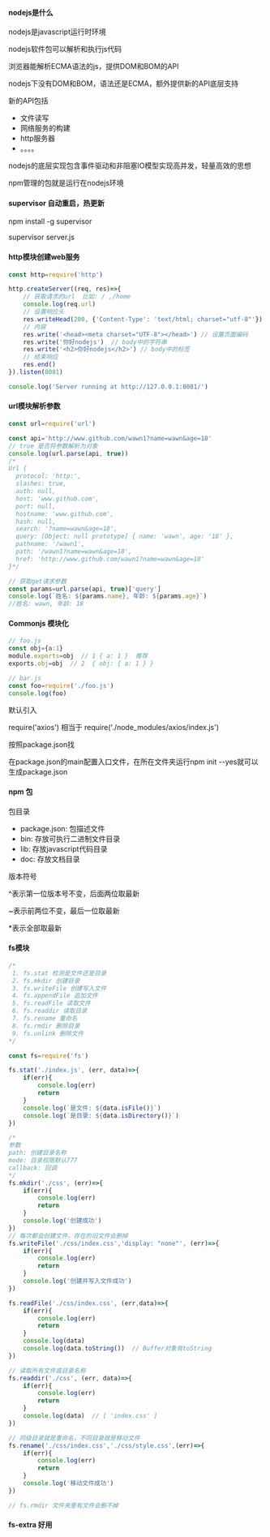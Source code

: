 #### nodejs是什么

nodejs是javascript运行时环境

nodejs软件包可以解析和执行js代码



浏览器能解析ECMA语法的js，提供DOM和BOM的API

nodejs下没有DOM和BOM，语法还是ECMA，额外提供新的API底层支持

新的API包括

- 文件读写
- 网络服务的构建
- http服务器
- 。。。。

nodejs的底层实现包含事件驱动和非阻塞IO模型实现高并发，轻量高效的思想

npm管理的包就是运行在nodejs环境



#### supervisor 自动重启，热更新

npm install -g supervisor

supervisor server.js

#### http模块创建web服务

```javascript
const http=require('http')

http.createServer((req, res)=>{
    // 获取请求的url  比如: / ,/home
    console.log(req.url)
    // 设置响应头
    res.writeHead(200, {'Content-Type': 'text/html; charset="utf-8"'})
    // 内容
    res.write('<head><meta charset="UTF-8"></head>') // 设置页面编码
    res.write('你好nodejs')  // body中的字符串
    res.write('<h2>你好nodejs</h2>') // body中的标签
    // 结束响应
    res.end()
}).listen(8081)

console.log('Server running at http://127.0.0.1:8081/')
```

#### url模块解析参数

```javascript
const url=require('url')

const api='http://www.github.com/wawn1?name=wawn&age=18'
// true 是否将参数解析为对象
console.log(url.parse(api, true))
/*
Url {
  protocol: 'http:',
  slashes: true,
  auth: null,
  host: 'www.github.com',
  port: null,
  hostname: 'www.github.com',
  hash: null,
  search: '?name=wawn&age=18',
  query: [Object: null prototype] { name: 'wawn', age: '18' },
  pathname: '/wawn1',
  path: '/wawn1?name=wawn&age=18',
  href: 'http://www.github.com/wawn1?name=wawn&age=18'
}*/

// 获取get请求参数
const params=url.parse(api, true)['query']
console.log(`姓名: ${params.name}, 年龄: ${params.age}`)
//姓名: wawn, 年龄: 18
```



#### Commonjs 模块化

```javascript
// foo.js
const obj={a:1}
module.exports=obj  // 1 { a: 1 }  推荐
exports.obj=obj  // 2  { obj: { a: 1 } }

// bar.js
const foo=require('./foo.js')
console.log(foo)
```

默认引入

require('axios') 相当于 require('./node_modules/axios/index.js')

按照package.json找

在package.json的main配置入口文件，在所在文件夹运行npm init --yes就可以生成package.json



#### npm 包

包目录

- package.json: 包描述文件
- bin: 存放可执行二进制文件目录
- lib: 存放javascript代码目录
- doc: 存放文档目录

版本符号

^表示第一位版本号不变，后面两位取最新

~表示前两位不变，最后一位取最新

*表示全部取最新



#### fs模块

```javascript
/*
 1. fs.stat 检测是文件还是目录
 2. fs.mkdir 创建目录
 3. fs.writeFile 创建写入文件
 4. fs.appendFile 追加文件
 5. fs.readFile 读取文件
 6. fs.readdir 读取目录
 7. fs.rename 重命名
 8. fs.rmdir 删除目录
 9. fs.unlink 删除文件
*/

const fs=require('fs')

fs.stat('./index.js', (err, data)=>{
    if(err){
        console.log(err)
        return
    }
    console.log(`是文件: ${data.isFile()}`)
    console.log(`是目录: ${data.isDirectory()}`)
})

/*
参数
path: 创建目录名称
mode: 目录权限默认777
callback: 回调
*/
fs.mkdir('./css', (err)=>{
    if(err){
        console.log(err)
        return
    }
    console.log('创建成功')
})
// 每次都会创建文件，存在的旧文件会删掉
fs.writeFile('./css/index.css','display: "none"', (err)=>{
    if(err){
        console.log(err)
        return
    }
    console.log('创建并写入文件成功')
})

fs.readFile('./css/index.css', (err,data)=>{
    if(err){
        console.log(err)
        return
    }
    console.log(data)
    console.log(data.toString())  // Buffer对象有toString
})

// 读取所有文件或目录名称
fs.readdir('./css', (err, data)=>{
    if(err){
        console.log(err)
        return
    }
    console.log(data)  // [ 'index.css' ] 
})

// 同级目录就是重命名，不同目录就是移动文件
fs.rename('./css/index.css','./css/style.css',(err)=>{
    if(err){
        console.log(err)
        return
    }
    console.log('移动文件成功')
})

// fs.rmdir 文件夹里有文件会删不掉
```



#### fs-extra 好用

